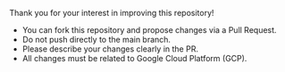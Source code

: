 Thank you for your interest in improving this repository!

- You can fork this repository and propose changes via a Pull Request.
- Do not push directly to the main branch.
- Please describe your changes clearly in the PR. 
- All changes must be related to Google Cloud Platform (GCP).
